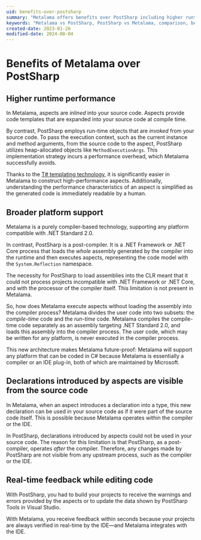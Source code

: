 ```yaml
---
uid: benefits-over-postsharp
summary: "Metalama offers benefits over PostSharp including higher runtime performance, broader platform support, visibility of declarations introduced by aspects from the source code, and real-time feedback while editing code."
keywords: "Metalama vs PostSharp, PostSharp vs Metalama, comparison, benefits"
created-date: 2023-01-26
modified-date: 2024-08-04
---
```


# Benefits of Metalama over PostSharp

## Higher runtime performance

In Metalama, aspects are _inlined_ into your source code. Aspects provide code templates that are expanded into your source code at compile time.

By contrast, PostSharp employs run-time objects that are _invoked_ from your source code. To pass the execution context, such as the current instance and method arguments, from the source code to the aspect, PostSharp utilizes heap-allocated objects like `MethodExecutionArgs`. This implementation strategy incurs a performance overhead, which Metalama successfully avoids.

Thanks to the [T# templating technology](xref:templates), it is significantly easier in Metalama to construct high-performance aspects. Additionally, understanding the performance characteristics of an aspect is simplified as the generated code is immediately readable by a human.

## Broader platform support

Metalama is a purely compiler-based technology, supporting any platform compatible with .NET Standard 2.0.

In contrast, PostSharp is a post-compiler. It is a .NET Framework or .NET Core process that loads the _whole_ assembly generated by the compiler into the runtime and then executes aspects, representing the code model with the `System.Reflection` namespace.

The necessity for PostSharp to load assemblies into the CLR meant that it could not process projects incompatible with .NET Framework or .NET Core, and with the processor of the compiler itself. This limitation is not present in Metalama.

So, how does Metalama execute aspects without loading the assembly into the compiler process? Metalama divides the user code into two subsets: the _compile-time_ code and the _run-time_ code. Metalama compiles the compile-time code separately as an assembly targeting .NET Standard 2.0, and loads this assembly into the compiler process. The user code, which may be written for any platform, is never executed in the compiler process.

This new architecture makes Metalama future-proof: Metalama will support any platform that can be coded in C# because Metalama is essentially a compiler or an IDE plug-in, both of which are maintained by Microsoft.

## Declarations introduced by aspects are visible from the source code

In Metalama, when an aspect introduces a declaration into a type, this new declaration can be used in your source code as if it were part of the source code itself. This is possible because Metalama operates within the compiler or the IDE.

In PostSharp, declarations introduced by aspects could not be used in your source code. The reason for this limitation is that PostSharp, as a post-compiler, operates _after_ the compiler. Therefore, any changes made by PostSharp are not visible from any upstream process, such as the compiler or the IDE.

## Real-time feedback while editing code

With PostSharp, you had to build your projects to receive the warnings and errors provided by the aspects or to update the data shown by PostSharp Tools in Visual Studio.

With Metalama, you receive feedback within seconds because your projects are always verified in real-time by the IDE—and Metalama integrates with the IDE.



